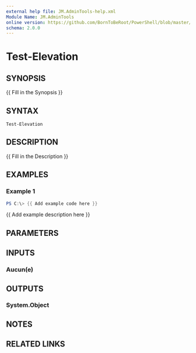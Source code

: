 ```yaml
---
external help file: JM.AdminTools-help.xml
Module Name: JM.AdminTools
online version: https://github.com/BornToBeRoot/PowerShell/blob/master/Documentation/Function/Get-WindowsProductKey.README.md
schema: 2.0.0
---
```


# Test-Elevation

## SYNOPSIS
{{ Fill in the Synopsis }}

## SYNTAX

```
Test-Elevation
```

## DESCRIPTION
{{ Fill in the Description }}

## EXAMPLES

### Example 1
```powershell
PS C:\> {{ Add example code here }}
```

{{ Add example description here }}

## PARAMETERS

## INPUTS

### Aucun(e)

## OUTPUTS

### System.Object
## NOTES

## RELATED LINKS
